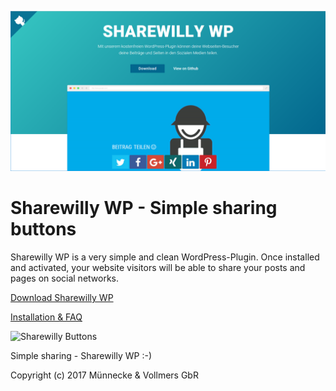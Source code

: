 ![Sharewilly Logo](https://github.com/sharewilly/sharewilly/blob/master/images/sharewilly-promotion.png)

# Sharewilly WP - Simple sharing buttons
Sharewilly WP is a very simple and clean WordPress-Plugin. Once installed and activated, your website visitors will be able to share your posts and pages on social networks. 

[Download Sharewilly WP](https://github.com/sharewilly/sharewilly-wp/archive/master.zip)

[Installation & FAQ](https://github.com/sharewilly/sharewilly-wp/) 

![Sharewilly Buttons](https://www.teufelswerk.net/wp-content/uploads/2017/09/sharewilly-buttons.png)

Simple sharing - Sharewilly WP :-)

Copyright (c) 2017 Münnecke & Vollmers GbR

